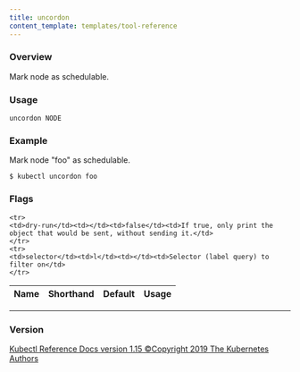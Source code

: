 ```yaml
---
title: uncordon
content_template: templates/tool-reference
---
```


### Overview
Mark node as schedulable.

### Usage

`uncordon NODE`


### Example

 Mark node "foo" as schedulable.

```shell
$ kubectl uncordon foo
```




### Flags

<div class="table-responsive"><table class="table table-bordered">
<thead class="thead-light">
<tr>
            <th>Name</th>
            <th>Shorthand</th>
            <th>Default</th>
            <th>Usage</th>
        </tr>
    </thead>
    <tbody>
    
    <tr>
    <td>dry-run</td><td></td><td>false</td><td>If true, only print the object that would be sent, without sending it.</td>
    </tr>
    <tr>
    <td>selector</td><td>l</td><td></td><td>Selector (label query) to filter on</td>
    </tr>
</tbody>
</table></div>




<hr>


### Version
<div class="kubectl-reference-copyright">

<a href="https://github.com/kubernetes/kubernetes">Kubectl Reference Docs version 1.15 &#xa9;Copyright 2019 The Kubernetes Authors</a>
</div>


